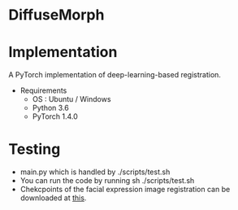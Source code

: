 # DiffuseMorph


Implementation
===============
A PyTorch implementation of deep-learning-based registration.
* Requirements
  * OS : Ubuntu / Windows
  * Python 3.6
  * PyTorch 1.4.0

Testing
===============
* main.py which is handled by ./scripts/test.sh
* You can run the code by running sh ./scripts/test.sh
* Chekcpoints of the facial expression image registration can be downloaded at [this](https://drive.google.com/drive/folders/1-caDkoMI_u7sNJeIGWrlxSQWdx2hKCvU?usp=sharing).
